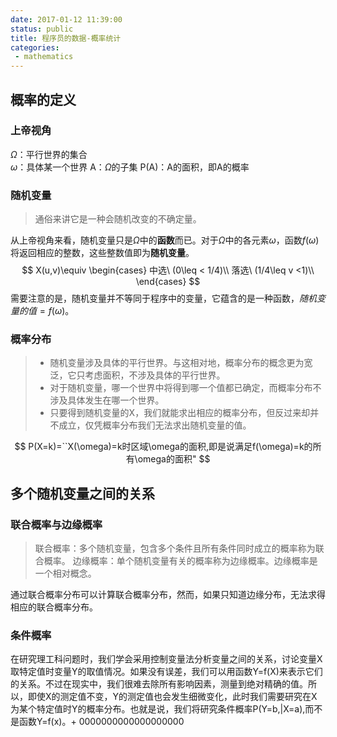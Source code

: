 ```yaml
---
date: 2017-01-12 11:39:00
status: public
title: 程序员的数据-概率统计
categories:
 - mathematics
---
```


##  概率的定义
###  上帝视角
$\Omega$：平行世界的集合  
$\omega$：具体某一个世界
A：$\Omega$的子集
P(A)：A的面积，即A的概率

###  随机变量
>  通俗来讲它是一种会随机改变的不确定量。  

从上帝视角来看，随机变量只是$\Omega$中的**函数**而已。对于$\Omega$中的各元素$\omega$，函数$f(\omega)$将返回相应的整数，这些整数值即为**随机变量**。
$$
X(u,v)\equiv
\begin{cases}
中选\ (0\leq < 1/4)\\
落选\ (1/4\leq v <1)\\
\end{cases}
$$
需要注意的是，随机变量并不等同于程序中的变量，它蕴含的是一种函数，$随机变量的值=f(\omega)$。

###  概率分布
>  *  随机变量涉及具体的平行世界。与这相对地，概率分布的概念更为宽泛，它只考虑面积，不涉及具体的平行世界。
>  *  对于随机变量，哪一个世界中将得到哪一个值都已确定，而概率分布不涉及具体发生在哪一个世界。
>  *  只要得到随机变量的X，我们就能求出相应的概率分布，但反过来却并不成立，仅凭概率分布我们无法求出随机变量的值。

$$
P(X=k)=``X(\omega)=k时区域\omega的面积,即是说满足f(\omega)=k的所有\omega的面积"
$$


##  多个随机变量之间的关系
###  联合概率与边缘概率
>  联合概率：多个随机变量，包含多个条件且所有条件同时成立的概率称为联合概率。
>  边缘概率：单个随机变量有关的概率称为边缘概率。边缘概率是一个相对概念。

通过联合概率分布可以计算联合概率分布，然而，如果只知道边缘分布，无法求得相应的联合概率分布。

###  条件概率

>  
在研究理工科问题时，我们学会采用控制变量法分析变量之间的关系，讨论变量X取特定值时变量Y的取值情况。如果没有误差，我们可以用函数Y=f(X)来表示它们的关系。不过在现实中，我们很难去除所有影响因素，测量到绝对精确的值。所以，即使X的测定值不变，Y的测定值也会发生细微变化，此时我们需要研究在X为某个特定值时Y的概率分布。也就是说，我们将研究条件概率P(Y=b,|X=a),而不是函数Y=f(x)。+
0000000000000000000